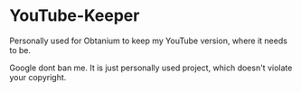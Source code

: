 # YouTube-Keeper
Personally used for Obtanium to keep my YouTube version, where it needs to be. 


Google dont ban me. It is just personally used project, which doesn't violate your copyright.
